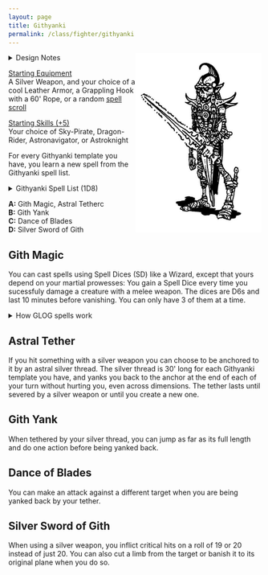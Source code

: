 ```yaml
---
layout: page
title: Githyanki
permalink: /class/fighter/githyanki
---
```


<img align="right" width=250px src="/images/githyanki.jpg" alt="Russ Nicholson in the DnD Fiend Folio">

<details markdown="1">
<summary>Design Notes</summary> 
*This was initially a monster class for the [ogre](https://saltygoo.github.io/monsters/ogre), but it could be reflavored as any big hungry bully. It's part of a cycle of classes with the [pigfolk](https://saltygoo.github.io/class/specialist/pigfolk) that explore the fat mechanic. Players taking this class should aim to become as fat as possible. The ogre class is pretty weak when skinny, but has a very high power potential. — SaltyGoo*
</details>

<ins>Starting Equipment</ins><br>
A Silver Weapon, and your choice of a cool Leather Armor, a Grappling Hook with a 60' Rope, or a random [spell scroll](https://saltygoo.github.io/list/spells)

<ins>Starting Skills (+5)</ins><br>
Your choice of Sky-Pirate, Dragon-Rider, Astronavigator, or Astroknight

For every Githyanki template you have, you learn a new spell from the Githyanki spell list.

<details markdown="1">
<summary>Githyanki Spell List (1D8)</summary> 
1.  [Alter Gravity](https://saltygoo.github.io/2020/11/13/alter-gravity/)
1.  [Principle of Cutting](https://saltygoo.github.io/2020/11/13/principle-of-cutting/)
1.  [Telekinetic Burst](https://saltygoo.github.io/2020/11/13/telekinetic-burst/)
1.  [Telportation](https://saltygoo.github.io/2020/11/13/teleportation/)
1.  [Hekaphage](https://saltygoo.github.io/2020/11/13/hekaphage/)
1.  [Silence](https://saltygoo.github.io/2020/11/13/silence/)
1.  [Against Prying Eyes](https://saltygoo.github.io/2020/11/13/against-prying-eyes/)
1.  [Reality Shift](https://saltygoo.github.io/2020/11/13/reality-shift/)
</details>

**A:** Gith Magic, Astral Tetherc<br>
**B:** Gith Yank<br>
**C:** Dance of Blades<br>
**D:** Silver Sword of Gith<br>

## Gith Magic
You can cast spells using Spell Dices (SD) like a Wizard, except that yours depend on your martial prowesses: You gain a Spell Dice every time you sucessfuly damage a creature with a melee weapon. The dices are D6s and last 10 minutes before vanishing. You can only have 3 of them at a time.

<details markdown="1">
<summary>How GLOG spells work</summary> 
<ins>Casting a Spell</ins><br>
Whenever you cast a spell, you choose how many SD to invest into it. The result of the spell depends on the number of [dice] and their [sum]. You can’t cast without SD.

Every time you roll doubles you get closer to *Catastrophe*.

<ins>Catastrophe</ins><br>
Every time you roll doubles you gain 1 *Doom Point*. Roll a D20. If you roll equal or below your doom score, you trigger a catastrophe. In the case of a Githyanki, the catastrophe takes the shape of a piercing light shining on you from a portal, burning your astral tether and dragging you inside a Mind Flayer nautiloid ship where you are sure to be experimented upon.
</details>

## Astral Tether
If you hit something with a silver weapon you can choose to be anchored to it by an astral silver thread. The silver thread is 30' long for each Githyanki template you have, and yanks you back to the anchor at the end of each of your turn without hurting you, even across dimensions. The tether lasts until severed by a silver weapon or until you create a new one.

## Gith Yank
When tethered by your silver thread, you can jump as far as its full length and do one action before being yanked back.

## Dance of Blades
You can make an attack against a different target when you are being yanked back by your tether.

## Silver Sword of Gith
When using a silver weapon, you inflict critical hits on a roll of 19 or 20 instead of just 20. You can also cut a limb from the target or banish it to its original plane when you do so.
